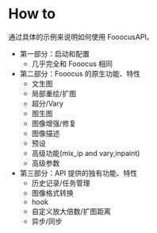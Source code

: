 # How to

通过具体的示例来说明如何使用 FooocusAPI。

- 第一部分：启动和配置
  - 几乎完全和 Fooocus 相同
- 第二部分：Fooocus 的原生功能、特性
  - 文生图
  - 局部重绘/扩图
  - 超分/Vary
  - 图生图
  - 图像增强/修复
  - 图像描述
  - 预设
  - 高级功能(mix_ip and vary,inpaint)
  - 高级参数
- 第三部分：API 提供的独有功能、特性
  - 历史记录/任务管理
  - 图像格式转换
  - hook
  - 自定义放大倍数/扩图距离
  - 异步/同步
